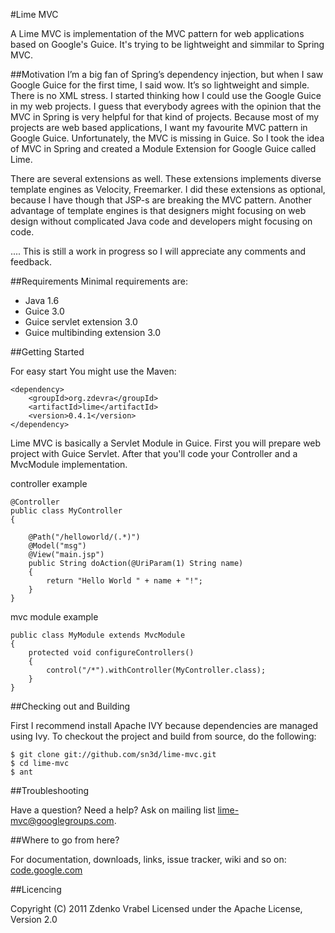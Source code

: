 #Lime MVC

A Lime MVC is implementation of the MVC pattern for web applications based on Google's Guice. It's trying to be lightweight and simmilar to Spring MVC.

##Motivation
I’m a big fan of Spring’s dependency injection, but when I saw Google Guice for the first time, I said wow. It’s so lightweight and simple. There is no XML stress. I started thinking how I could use the Google Guice in my web projects. I guess that everybody agrees with the opinion that the MVC in Spring is very helpful for that kind of projects. Because most of my projects are web based applications, I want my favourite MVC pattern in Google Guice. Unfortunately, the MVC is missing in Guice. So I took the idea of MVC in Spring and created a Module Extension for Google Guice called Lime.

There are several extensions as well. These extensions implements diverse template engines as Velocity, Freemarker. I did these extensions as optional, because I have though that JSP-s are breaking the MVC pattern. Another advantage of template engines is that designers might focusing on web design without complicated Java code and developers might focusing on code. 

.... This is still a work in progress so I will appreciate any comments and feedback.

##Requirements
Minimal requirements are:

 * Java 1.6 
 * Guice 3.0 
 * Guice servlet extension 3.0 
 * Guice multibinding extension 3.0 

##Getting Started

For easy start You might use the Maven:

	<dependency>
		<groupId>org.zdevra</groupId>
		<artifactId>lime</artifactId>
		<version>0.4.1</version>
	</dependency>

Lime MVC is basically a Servlet Module in Guice. First you will prepare web project with
Guice Servlet. After that you'll code your Controller and a MvcModule implementation.

controller example

	@Controller
	public class MyController 
	{

		@Path("/helloworld/(.*)") 
		@Model("msg") 
		@View("main.jsp")
		public String doAction(@UriParam(1) String name) 
		{
			return "Hello World " + name + "!";
		}
	}

mvc module example

	public class MyModule extends MvcModule 
	{
		protected void configureControllers() 
		{
			control("/*").withController(MyController.class);
		}
	}


##Checking out and Building

First I recommend install Apache IVY because dependencies are managed 
using Ivy. To checkout the project and build from source, do the following:

	$ git clone git://github.com/sn3d/lime-mvc.git
	$ cd lime-mvc
	$ ant

##Troubleshooting

Have a question? Need a help? Ask on mailing list lime-mvc@googlegroups.com.

##Where to go from here?

For documentation, downloads, links, issue tracker, wiki and so on: [code.google.com](http://code.google.com/p/lime-mvc)

##Licencing

Copyright (C) 2011 Zdenko Vrabel
Licensed under the Apache License, Version 2.0
